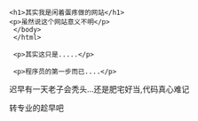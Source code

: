 <!DOCTYPE html>
<html>
  <head>
    <meta charset="utf-8">
    <title>做网站测试(hmintao.io)</title>
    </head>
  <body>
    
    <h1>其实我是闲着蛋疼做的网站</h1>
    <p>虽然说这个网站意义不明</p>
     </body>
     </html>
     
     <p>其实这只是.....</p>
     
     <p>程序员的第一步而已....</p>

<p>迟早有一天老子会秃头...还是肥宅好当,代码真心难记</p>

<p>转专业的趁早吧</p>
